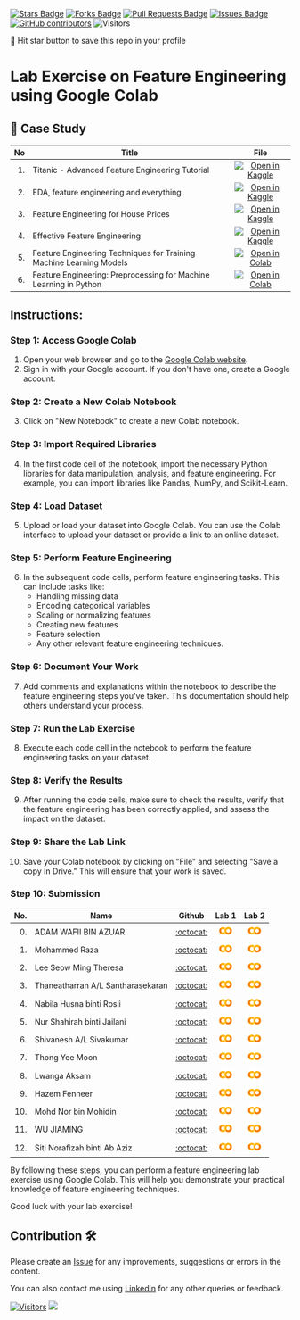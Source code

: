 
<a href="https://github.com/drshahizan/Python_EDA/stargazers"><img src="https://img.shields.io/github/stars/drshahizan/Python_EDA" alt="Stars Badge"/></a>
<a href="https://github.com/drshahizan/Python_EDA/network/members"><img src="https://img.shields.io/github/forks/drshahizan/Python_EDA" alt="Forks Badge"/></a>
<a href="https://github.com/drshahizan/Python_EDA/pulls"><img src="https://img.shields.io/github/issues-pr/drshahizan/Python_EDA" alt="Pull Requests Badge"/></a>
<a href="https://github.com/drshahizan/Python_EDA/issues"><img src="https://img.shields.io/github/issues/drshahizan/Python_EDA" alt="Issues Badge"/></a>
<a href="https://github.com/drshahizan/Python_EDA/graphs/contributors"><img alt="GitHub contributors" src="https://img.shields.io/github/contributors/drshahizan/Python_EDA?color=2b9348"></a>
![Visitors](https://api.visitorbadge.io/api/visitors?path=https%3A%2F%2Fgithub.com%2Fdrshahizan%2FPython_EDA&labelColor=%23d9e3f0&countColor=%23697689&style=flat)

🌟 Hit star button to save this repo in your profile

# Lab Exercise on Feature Engineering using Google Colab

## 📖 Case Study
| No | Title   |  File |
| -----: | -----  | :------: | 
| 1. | Titanic - Advanced Feature Engineering Tutorial |  [![Open in Kaggle](https://img.shields.io/static/v1?label=&message=Kaggle&labelColor=grey&color=blue&logo=kaggle)](https://www.kaggle.com/code/gunesevitan/titanic-advanced-feature-engineering-tutorial) |
| 2. | EDA, feature engineering and everything |  [![Open in Kaggle](https://img.shields.io/static/v1?label=&message=Kaggle&labelColor=grey&color=blue&logo=kaggle)](https://www.kaggle.com/code/artgor/eda-feature-engineering-and-everything) |
| 3. | Feature Engineering for House Prices |  [![Open in Kaggle](https://img.shields.io/static/v1?label=&message=Kaggle&labelColor=grey&color=blue&logo=kaggle)](https://www.kaggle.com/code/ryanholbrook/feature-engineering-for-house-prices) |
| 4. | Effective Feature Engineering |  [![Open in Kaggle](https://img.shields.io/static/v1?label=&message=Kaggle&labelColor=grey&color=blue&logo=kaggle)](https://www.kaggle.com/code/rejasupotaro/effective-feature-engineering) |
| 5. | Feature Engineering Techniques for Training Machine Learning Models | [![Open in Colab](https://img.shields.io/static/v1?label=&message=Colab&labelColor=grey&color=blue&logo=google-colab)](https://colab.research.google.com/drive/1-H8ZfuemZAW_imWCVJPj_syfrZOnPAyT?usp=sharing) |
| 6. | Feature Engineering: Preprocessing for Machine Learning in Python | [![Open in Colab](https://img.shields.io/static/v1?label=&message=Colab&labelColor=grey&color=blue&logo=google-colab)](https://colab.research.google.com/github/goodboychan/chans_jupyter/blob/main/_notebooks/2020-07-09-04-Feature-Engineering.ipynb) |


## Instructions:

### Step 1: Access Google Colab

1. Open your web browser and go to the [Google Colab website](https://colab.research.google.com/).
2. Sign in with your Google account. If you don't have one, create a Google account.

### Step 2: Create a New Colab Notebook

3. Click on "New Notebook" to create a new Colab notebook.

### Step 3: Import Required Libraries

4. In the first code cell of the notebook, import the necessary Python libraries for data manipulation, analysis, and feature engineering. For example, you can import libraries like Pandas, NumPy, and Scikit-Learn.

### Step 4: Load Dataset

5. Upload or load your dataset into Google Colab. You can use the Colab interface to upload your dataset or provide a link to an online dataset.

### Step 5: Perform Feature Engineering

6. In the subsequent code cells, perform feature engineering tasks. This can include tasks like:
   - Handling missing data
   - Encoding categorical variables
   - Scaling or normalizing features
   - Creating new features
   - Feature selection
   - Any other relevant feature engineering techniques.

### Step 6: Document Your Work

7. Add comments and explanations within the notebook to describe the feature engineering steps you've taken. This documentation should help others understand your process.

### Step 7: Run the Lab Exercise

8. Execute each code cell in the notebook to perform the feature engineering tasks on your dataset.

### Step 8: Verify the Results

9. After running the code cells, make sure to check the results, verify that the feature engineering has been correctly applied, and assess the impact on the dataset.

### Step 9: Share the Lab Link

10. Save your Colab notebook by clicking on "File" and selecting "Save a copy in Drive." This will ensure that your work is saved.

### Step 10: Submission

| No.  | Name | Github |Lab 1 | Lab 2 |
| ---: | ----------------------------------------- | :----------------------: | :----------------------: | :----------------------: | 
| 0.   | ADAM WAFII BIN AZUAR                      |  [:octocat:](https://github.com/Jokeryde) |<a href=""><img src="../../../images/colab.png" width="24px" height="24px"></a> | <a href=""><img src="../../../images/colab.png" width="24px" height="24px"></a> | 
| 1.   | Mohammed Raza                      |  [:octocat:](https://github.com/DSRaza403) |<a href="https://github.com/DSRaza403/LAB-Tasks/tree/main/Lab%203"><img src="../../../images/colab.png" width="24px" height="24px"></a> | <a href="https://github.com/DSRaza403/LAB-Tasks/tree/main/Lab%203"><img src="../../../images/colab.png" width="24px" height="24px"></a> | 
| 2.   | Lee Seow Ming Theresa                      |  [:octocat:](https://github.com/Theresa20191/Theresa) |<a href="https://github.com/Theresa20191/Theresa/blob/af17e21812867c8dde7a08cfe9e447266e9d0062/UTM/Lab%20Exercise/Lab_3A_Feature_Engineering_Theresa.ipynb"><img src="../../../images/colab.png" width="24px" height="24px"></a> | <a href="https://github.com/Theresa20191/Theresa/blob/af17e21812867c8dde7a08cfe9e447266e9d0062/UTM/Lab%20Exercise/Lab_3B_Feature_Engineering_Theresa.ipynb"><img src="../../../images/colab.png" width="24px" height="24px"></a> | 
| 3.   | Thaneatharran A/L Santharasekaran           |  [:octocat:](https://github.com/Thaneatharran) |<a href="https://github.com/Thaneatharran/Thaneatharran/blob/main/Task/Lab%20Work/Lab_3A_Feature_Engineering_Techniques.ipynb"><img src="../../../images/colab.png" width="24px" height="24px"></a> | <a href="https://github.com/Thaneatharran/Thaneatharran/blob/main/Task/Lab%20Work/Lab_3B_Feature_Engineering_Techniques.ipynb"><img src="../../../images/colab.png" width="24px" height="24px"></a> | 
| 4.   | Nabila Husna binti Rosli           |  [:octocat:](https://github.com/rnabilahusna) |<a href="https://github.com/rnabilahusna/rnabilahusna/blob/main/BDM_assessment/EDA_Big_Data_Lab/Feature_Engineering_Lab3(a)_NabilaHusna.ipynb"><img src="../../../images/colab.png" width="24px" height="24px"></a> | <a href="https://github.com/rnabilahusna/rnabilahusna/blob/main/BDM_assessment/EDA_Big_Data_Lab/Feature_Engineering_Lab3(b)_NabilaHusna.ipynb"><img src="../../../images/colab.png" width="24px" height="24px"></a> | 
| 5.   | Nur Shahirah binti Jailani           |  [:octocat:](https://github.com/Shahirah00) |<a href="https://github.com/Shahirah00/Shahirah00/blob/main/Lab/Lab3A_FeatureEngineeringPreprocessing.ipynb"><img src="../../../images/colab.png" width="24px" height="24px"></a> | <a href="https://github.com/Shahirah00/Shahirah00/blob/main/Lab/Lab3B_FeatureEngineeringTechniques.ipynb"><img src="../../../images/colab.png" width="24px" height="24px"></a> |
| 6.   | Shivanesh A/L Sivakumar          |  [:octocat:](https://github.com/shivanesh31) |<a href="https://github.com/shivanesh31/Shivanesh/blob/240ef233967108408d5e0d1b20fa5d8f81810765/my_labs/titanic_advanced_feature_engineering_tutorial.ipynb"><img src="../../../images/colab.png" width="24px" height="24px"></a> | <a href="https://github.com/shivanesh31/Shivanesh/blob/240ef233967108408d5e0d1b20fa5d8f81810765/my_labs/Feature_Engineering_Techniques_for_ML.ipynb"><img src="../../../images/colab.png" width="24px" height="24px"></a> | 
| 7.   | Thong Yee Moon          |  [:octocat:](https://github.com/yeemoonthong) |<a href="https://github.com/yeemoonthong/yeemoon/blob/a62a2f34b5f4f089e2e46cfc843dcd4d8c775f02/BDM_submission/Lab3a__feature_engineering_for_house_prices.ipynb"><img src="../../../images/colab.png" width="24px" height="24px"></a> | <a href="https://github.com/yeemoonthong/yeemoon/blob/0a81154361ad5daaf44a2b7624c1576b60f65ce4/BDM_submission/Lab3b__Feature_Engineering_Techniques.ipynb"><img src="../../../images/colab.png" width="24px" height="24px"></a> | 
| 8.   | Lwanga Aksam        |  [:octocat:](https://github.com/aksamlwanga) |<a href="https://github.com/aksamlwanga/BDM/blob/main/EDA_Big_Data_Lab/EDA_Big_Data_Lab_3(a)_Lwanga_Aksam.ipynb"><img src="../../../images/colab.png" width="24px" height="24px"></a> | <a href="https://github.com/aksamlwanga/BDM/blob/main/EDA_Big_Data_Lab/EDA_Big_Data_Lab_3(b)_Lwanga_Aksam.ipynb"><img src="../../../images/colab.png" width="24px" height="24px"></a> |
| 9.   | Hazem Fenneer       |  [:octocat:](https://github.com/HazemFenneer) |<a href="https://github.com/HazemFenneer/BDM/blob/main/LabF_E/Feature_Engineering_By_Hazem.ipynb"><img src="../../../images/colab.png" width="24px" height="24px"></a> | <a href="https://github.com/HazemFenneer/BDM/blob/main/LabF_E/titanic_advanced_feature_engineering_tutorial_By_Hazem.ipynb"><img src="../../../images/colab.png" width="24px" height="24px"></a> |
| 10.   | Mohd Nor bin Mohidin       |  [:octocat:](https://github.com/mohd-nor) |<a href="https://github.com/mohd-nor/mohd-nor/blob/0682f376de82db3510b558a8711bc1f9ff695ed1/BDM%20Assignment/Lab%20Exercise/Lab_3a_titanic_advanced_feature_engineering_tutorial.ipynb"><img src="../../../images/colab.png" width="24px" height="24px"></a> | <a href="https://github.com/mohd-nor/mohd-nor/blob/0682f376de82db3510b558a8711bc1f9ff695ed1/BDM%20Assignment/Lab%20Exercise/Lab_3b_Feature_Engineering_Techniques.ipynb"><img src="../../../images/colab.png" width="24px" height="24px"></a> |
| 11.   | WU JIAMING       |  [:octocat:](https://github.com/BUMBLEBEEWU) |<a href="https://github.com/BUMBLEBEEWU/BDMassignment/blob/main/LAB3%E2%80%9CFeature_Engineering_Techniques_ipynb%E2%80%9D.ipynb"><img src="../../../images/colab.png" width="24px" height="24px"></a> | <a href="https://github.com/BUMBLEBEEWU/BDMassignment/blob/main/LAB3b%E2%80%9CFeature_Engineering_ipynb%E2%80%9D%E7%9A%84%E5%89%AF%E6%9C%AC.ipynb"><img src="../../../images/colab.png" width="24px" height="24px"></a> |
| 12.   | Siti Norafizah binti Ab Aziz       |  [:octocat:](https://github.com/sitinorafizah) |<a href="https://github.com/sitinorafizah/project/blob/ab0fd370c277da7c49c6fe61423edd0d30ebd8ba/Lab%20Exercise/Lab_3a_Feature_Engineering_Techniques.ipynb"><img src="../../../images/colab.png" width="24px" height="24px"></a> | <a href="https://github.com/sitinorafizah/project/blob/fbb99789c7160ce0497f09c503e5128c5be7ca38/Lab%20Exercise/Lab-3b-Feature-Engineering.ipynb"><img src="../../../images/colab.png" width="24px" height="24px"></a> |


By following these steps, you can perform a feature engineering lab exercise using Google Colab. This will help you demonstrate your practical knowledge of feature engineering techniques.

Good luck with your lab exercise!



## Contribution 🛠️
Please create an [Issue](https://github.com/drshahizan/Python_EDA/issues) for any improvements, suggestions or errors in the content.

You can also contact me using [Linkedin](https://www.linkedin.com/in/drshahizan/) for any other queries or feedback.

[![Visitors](https://api.visitorbadge.io/api/visitors?path=https%3A%2F%2Fgithub.com%2Fdrshahizan&labelColor=%23697689&countColor=%23555555&style=plastic)](https://visitorbadge.io/status?path=https%3A%2F%2Fgithub.com%2Fdrshahizan)
![](https://hit.yhype.me/github/profile?user_id=81284918)



